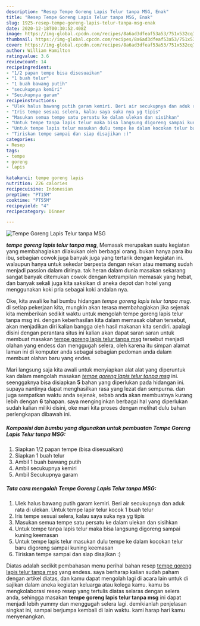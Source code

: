```yaml
---
description: "Resep Tempe Goreng Lapis Telur tanpa MSG, Enak"
title: "Resep Tempe Goreng Lapis Telur tanpa MSG, Enak"
slug: 1925-resep-tempe-goreng-lapis-telur-tanpa-msg-enak
date: 2020-12-18T00:30:52.408Z
image: https://img-global.cpcdn.com/recipes/8a6ad3dfeaf53a53/751x532cq70/tempe-goreng-lapis-telur-tanpa-msg-foto-resep-utama.jpg
thumbnail: https://img-global.cpcdn.com/recipes/8a6ad3dfeaf53a53/751x532cq70/tempe-goreng-lapis-telur-tanpa-msg-foto-resep-utama.jpg
cover: https://img-global.cpcdn.com/recipes/8a6ad3dfeaf53a53/751x532cq70/tempe-goreng-lapis-telur-tanpa-msg-foto-resep-utama.jpg
author: William Hamilton
ratingvalue: 3.6
reviewcount: 14
recipeingredient:
- "1/2 papan tempe bisa disesuaikan"
- "1 buah telur"
- "1 buah bawang putih"
- "secukupnya kemiri"
- "Secukupnya garam"
recipeinstructions:
- "Ulek halus bawang putih garam kemiri. Beri air secukupnya dan aduk rata di ulekan. Untuk tempe lapir telur kocok 1 buah telur"
- "Iris tempe sesuai selera, kalau saya suka nya yg tipis"
- "Masukan semua tempe satu persatu ke dalam ulekan dan sisihkan"
- "Untuk tempe tanpa lapis telur maka bisa langsung digoreng sampai kuning keemasan"
- "Untuk tempe lapis telur masukan dulu tempe ke dalam kocokan telur baru digoreng sampai kuning keemasan"
- "Tiriskan tempe sampai dan siap disajikan :)"
categories:
- Resep
tags:
- tempe
- goreng
- lapis

katakunci: tempe goreng lapis 
nutrition: 226 calories
recipecuisine: Indonesian
preptime: "PT15M"
cooktime: "PT55M"
recipeyield: "4"
recipecategory: Dinner

---
```



![Tempe Goreng Lapis Telur tanpa MSG](https://img-global.cpcdn.com/recipes/8a6ad3dfeaf53a53/751x532cq70/tempe-goreng-lapis-telur-tanpa-msg-foto-resep-utama.jpg)

<b><i>tempe goreng lapis telur tanpa msg</i></b>, Memasak merupakan suatu kegiatan yang membahagiakan dilakukan oleh berbagai orang. bukan hanya para ibu ibu, sebagian cowok juga banyak juga yang tertarik dengan kegiatan ini. walaupun hanya untuk sekedar berpesta dengan rekan atau memang sudah menjadi passion dalam dirinya. tak heran dalam dunia masakan sekarang sangat banyak ditemukan cowok dengan ketrampilan memasak yang hebat, dan banyak sekali juga kita saksikan di aneka depot dan hotel yang menggunakan koki pria sebagai koki andalan nya.

Oke, kita awali ke hal bumbu hidangan <i>tempe goreng lapis telur tanpa msg</i>. di setiap pekerjaan kita, mungkin akan terasa membahagiakan jika sejenak kita memberikan sedikit waktu untuk mengolah tempe goreng lapis telur tanpa msg ini. dengan keberhasilan kita dalam memasak olahan tersebut, akan menjadikan diri kalian bangga oleh hasil makanan kita sendiri. apalagi disini dengan perantara situs ini kalian akan dapat saran saran untuk membuat masakan <u>tempe goreng lapis telur tanpa msg</u> tersebut menjadi olahan yang endess dan menggugah selera, oleh karena itu simpan alamat laman ini di komputer anda sebagai sebagian pedoman anda dalam membuat olahan baru yang endes.




Mari langsung saja kita awali untuk menyiapkan alat alat yang diperuntuk kan dalam mengolah masakan <u><i>tempe goreng lapis telur tanpa msg</i></u> ini. seenggaknya bisa disiapkan <b>5</b> bahan yang diperlukan pada hidangan ini. supaya nantinya dapat menghasilkan rasa yang lezat dan sempurna. dan juga sempatkan waktu anda sejenak, sebab anda akan membuatnya kurang lebih dengan <b>6</b> tahapan. saya menginginkan berbagai hal yang diperlukan sudah kalian miliki disini, oke mari kita proses dengan melihat dulu bahan perlengkapan dibawah ini.

<!--inarticleads1-->

##### Komposisi dan bumbu yang digunakan untuk pembuatan Tempe Goreng Lapis Telur tanpa MSG:

1. Siapkan 1/2 papan tempe (bisa disesuaikan)
1. Siapkan 1 buah telur
1. Ambil 1 buah bawang putih
1. Ambil secukupnya kemiri
1. Ambil Secukupnya garam




<!--inarticleads2-->

##### Tata cara mengolah Tempe Goreng Lapis Telur tanpa MSG:

1. Ulek halus bawang putih garam kemiri. Beri air secukupnya dan aduk rata di ulekan. Untuk tempe lapir telur kocok 1 buah telur
1. Iris tempe sesuai selera, kalau saya suka nya yg tipis
1. Masukan semua tempe satu persatu ke dalam ulekan dan sisihkan
1. Untuk tempe tanpa lapis telur maka bisa langsung digoreng sampai kuning keemasan
1. Untuk tempe lapis telur masukan dulu tempe ke dalam kocokan telur baru digoreng sampai kuning keemasan
1. Tiriskan tempe sampai dan siap disajikan :)




Diatas adalah sedikit pembahasan menu perihal bahan resep <u>tempe goreng lapis telur tanpa msg</u> yang endess. saya berharap kalian sudah paham dengan artikel diatas, dan kamu dapat mengolah lagi di acara lain untuk di sajikan dalam aneka kegiatan keluarga atau kolega kamu. kamu bs mengkolaborasi resep resep yang tertulis diatas selaras dengan selera anda, sehingga masakan <b>tempe goreng lapis telur tanpa msg</b> ini dapat menjadi lebih yummy dan menggugah selera lagi. demikianlah penjelasan singkat ini, sampai berjumpa kembali di lain waktu. kami harap hari kamu menyenangkan.
